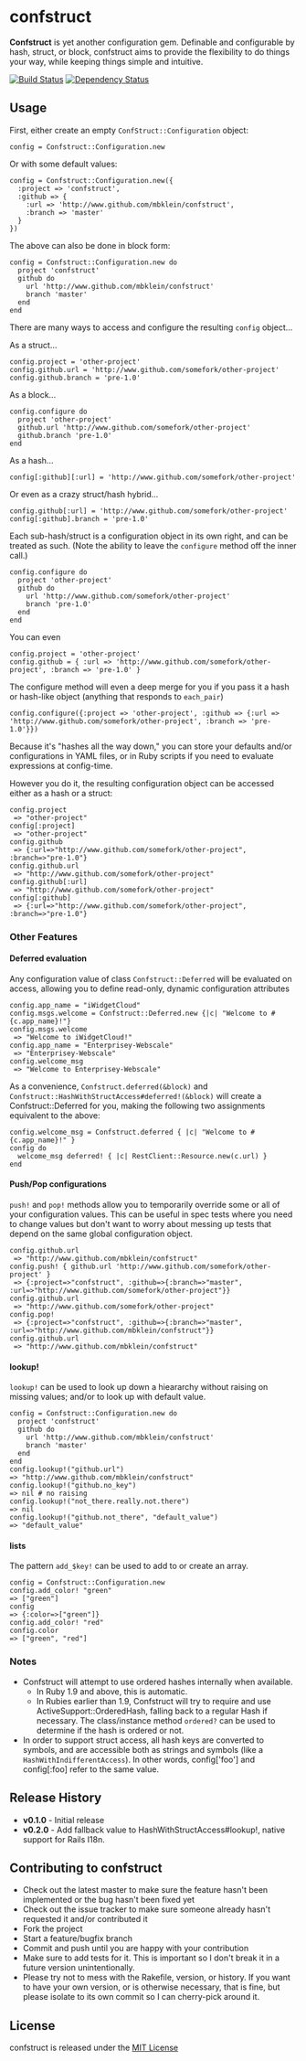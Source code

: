 # confstruct

<b>Confstruct</b> is yet another configuration gem. Definable and configurable by 
hash, struct, or block, confstruct aims to provide the flexibility to do things your
way, while keeping things simple and intuitive.

[![Build Status](https://secure.travis-ci.org/mbklein/confstruct.png)](http://travis-ci.org/mbklein/confstruct)
[![Dependency Status](https://gemnasium.com/mbklein/confstruct.png)](https://gemnasium.com/mbklein/confstruct)

## Usage

First, either create an empty `ConfStruct::Configuration` object:

    config = Confstruct::Configuration.new
    
Or with some default values:

    config = Confstruct::Configuration.new({ 
      :project => 'confstruct', 
      :github => { 
        :url => 'http://www.github.com/mbklein/confstruct',
        :branch => 'master'
      }
    })

The above can also be done in block form:

    config = Confstruct::Configuration.new do 
      project 'confstruct'
      github do
        url 'http://www.github.com/mbklein/confstruct'
        branch 'master'
      end
    end
    
There are many ways to access and configure the resulting `config` object...

As a struct...

    config.project = 'other-project'
    config.github.url = 'http://www.github.com/somefork/other-project'
    config.github.branch = 'pre-1.0'
  
As a block...

    config.configure do
      project 'other-project'
      github.url 'http://www.github.com/somefork/other-project'
      github.branch 'pre-1.0'
    end

As a hash...

    config[:github][:url] = 'http://www.github.com/somefork/other-project'
    
Or even as a crazy struct/hash hybrid...

    config.github[:url] = 'http://www.github.com/somefork/other-project'
    config[:github].branch = 'pre-1.0'
    
Each sub-hash/struct is a configuration object in its own right, and can be
treated as such. (Note the ability to leave the `configure` method
off the inner call.)

    config.configure do
      project 'other-project'
      github do
        url 'http://www.github.com/somefork/other-project'
        branch 'pre-1.0'
      end
    end

You can even

    config.project = 'other-project'
    config.github = { :url => 'http://www.github.com/somefork/other-project', :branch => 'pre-1.0' }

The configure method will even a deep merge for you if you pass it a hash or hash-like object
(anything that responds to `each_pair`)

    config.configure({:project => 'other-project', :github => {:url => 'http://www.github.com/somefork/other-project', :branch => 'pre-1.0'}})

Because it's "hashes all the way down," you can store your defaults and/or configurations
in YAML files, or in Ruby scripts if you need to evaluate expressions at config-time.

However you do it, the resulting configuration object can be accessed either as a
hash or a struct:

    config.project
     => "other-project" 
    config[:project]
     => "other-project" 
    config.github
     => {:url=>"http://www.github.com/somefork/other-project", :branch=>"pre-1.0"}
    config.github.url
     => "http://www.github.com/somefork/other-project" 
    config.github[:url]
     => "http://www.github.com/somefork/other-project" 
    config[:github]
     => {:url=>"http://www.github.com/somefork/other-project", :branch=>"pre-1.0"}

### Other Features

#### Deferred evaluation

Any configuration value of class `Confstruct::Deferred` will be evaluated on access, allowing you to
define read-only, dynamic configuration attributes

    config.app_name = "iWidgetCloud"
    config.msgs.welcome = Confstruct::Deferred.new {|c| "Welcome to #{c.app_name}!"}    
    config.msgs.welcome
     => "Welcome to iWidgetCloud!"
    config.app_name = "Enterprisey-Webscale"
     => "Enterprisey-Webscale" 
    config.welcome_msg
     => "Welcome to Enterprisey-Webscale"
     
As a convenience, `Confstruct.deferred(&block)` and `Confstruct::HashWithStructAccess#deferred!(&block)`
will create a Confstruct::Deferred for you, making the following two assignments equivalent to the above:

    config.welcome_msg = Confstruct.deferred { |c| "Welcome to #{c.app_name}!" }
    config do
      welcome_msg deferred! { |c| RestClient::Resource.new(c.url) }
    end

#### Push/Pop configurations

`push!` and `pop!` methods allow you to temporarily override some or all of your configuration values. This can be
useful in spec tests where you need to change values but don't want to worry about messing up tests that depend
on the same global configuration object.

    config.github.url
     => "http://www.github.com/mbklein/confstruct"
    config.push! { github.url 'http://www.github.com/somefork/other-project' }
     => {:project=>"confstruct", :github=>{:branch=>"master", :url=>"http://www.github.com/somefork/other-project"}} 
    config.github.url
     => "http://www.github.com/somefork/other-project"
    config.pop!
     => {:project=>"confstruct", :github=>{:branch=>"master", :url=>"http://www.github.com/mbklein/confstruct"}} 
    config.github.url
     => "http://www.github.com/mbklein/confstruct"
    
#### lookup!

`lookup!` can be used to look up down a hieararchy without raising on missing values; and/or 
to look up with default value. 

    config = Confstruct::Configuration.new do 
      project 'confstruct'
      github do
        url 'http://www.github.com/mbklein/confstruct'
        branch 'master'
      end
    end
    config.lookup!("github.url")
    => "http://www.github.com/mbklein/confstruct"
    config.lookup!("github.no_key")
    => nil # no raising
    config.lookup!("not_there.really.not.there")
    => nil
    config.lookup!("github.not_there", "default_value")
    => "default_value"
    
#### lists

The pattern `add_$key!` can be used to add to or create an array. 

    config = Confstruct::Configuration.new
    config.add_color! "green"
    => ["green"]
    config
    => {:color=>["green"]}
    config.add_color! "red"
    config.color
    => ["green", "red"]
    

### Notes


* Confstruct will attempt to use ordered hashes internally when available.
  * In Ruby 1.9 and above, this is automatic.
  * In Rubies earlier than 1.9, Confstruct will try to require and use ActiveSupport::OrderedHash, 
    falling back to a regular Hash if necessary. The class/instance method `ordered?` can be used 
    to determine if the hash is ordered or not.
* In order to support struct access, all hash keys are converted to symbols, and are accessible
  both as strings and symbols (like a `HashWithIndifferentAccess`). In other words, config['foo'] 
  and config[:foo] refer to the same value.
  
## Release History

- <b>v0.1.0</b> - Initial release
- <b>v0.2.0</b> - Add fallback value to HashWithStructAccess#lookup!, native support for Rails I18n.

## Contributing to confstruct

* Check out the latest master to make sure the feature hasn't been implemented or the bug hasn't been fixed yet
* Check out the issue tracker to make sure someone already hasn't requested it and/or contributed it
* Fork the project
* Start a feature/bugfix branch
* Commit and push until you are happy with your contribution
* Make sure to add tests for it. This is important so I don't break it in a future version unintentionally.
* Please try not to mess with the Rakefile, version, or history. If you want to have your own version, or is otherwise necessary, that is fine, but please isolate to its own commit so I can cherry-pick around it.

## License

confstruct is released under the [MIT License](http://www.opensource.org/licenses/MIT)
